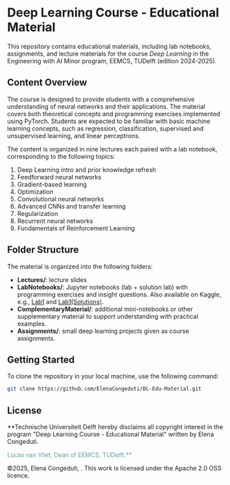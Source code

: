 # Deep Learning Course - Educational Material 

This repository contains educational materials, including lab notebooks, assignments, and lecture materials for the course *Deep Learning* in the Engineering with AI Minor program, EEMCS, TUDelft (edition 2024-2025).

## Content Overview
The course is designed to provide students with a comprehensive understanding of neural networks and their applications. The material covers both theoretical concepts and programming exercises implemented using PyTorch. Students are expected to be familiar with basic machine learning concepts, such as regression, classification, supervised and unsupervised learning, and linear perceptrons.

The content is organized in nine lectures each paired with a lab notebook, corresponding to the following topics:
1. Deep Learning intro and prior knowledge refresh 
2. Feedforward neural networks
3. Gradient-based learning
4. Optimization
5. Convolutional neural networks 
6. Advanced CNNs and transfer learning
7. Regularization
8. Recurrent neural networks
9. Fundamentals of Reinforcement Learning

## Folder Structure
The material is organized into the following folders:
- **Lectures/**: lecture slides
- **LabNotebooks/**: Jupyter notebooks (lab + solution lab) with programming exercises and insight questions. Also available on Kaggle, e.g., [Lab1](https://www.kaggle.com/code/econgeduti/lab-1) and [Lab1(Solutions)](https://www.kaggle.com/code/econgeduti/lab-1-solutions).
- **ComplementaryMaterial/**: additional mini-notebooks or other supplementary material to support understanding with practical examples.
- **Assignments/**: small deep learning projects given as course assignments.

## Getting Started
To clone the repository in your local machine, use the following command:
   ```bash
   git clone https://github.com/ElenaCongeduti/DL-Edu-Material.git
   ```

## License
**Technische Universiteit Delft hereby disclaims all copyright interest in the program "Deep Learning Course - Educational Material" written by Elena Congeduti. 

<span style="color:#5f9ea0">Lucas van Vliet, Dean of EEMCS, TUDelft.**

©2025, Elena Congeduti, . This work is licensed under the Apache 2.0 OSS licence.

